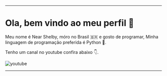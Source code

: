 <hr>
<h1>Ola, bem vindo ao meu perfil 👋</h1>
<p>Meu nome é Near Shelby, móro no Brasil 🇧🇷 e gosto de programar, Minha linguagem de programação preferida é Python 🐍.</p>
<p>Tenho um canal no youtube confira abaixo 👇.</p>

![youtube](https://www.youtube.com/watch?v=-VGIFwOktq4&t=14s)
<hr>
